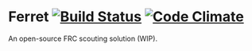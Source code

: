 Ferret [![Build Status](https://travis-ci.org/ferretapp/ferret.png?branch=master)](https://travis-ci.org/ferretapp/ferret) [![Code Climate](https://codeclimate.com/github/ferretapp/ferret.png)](https://codeclimate.com/github/ferretapp/ferret)
======

An open-source FRC scouting solution (WIP).

